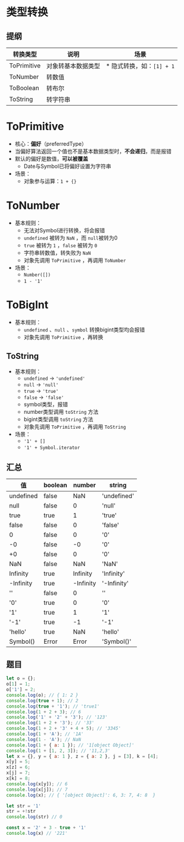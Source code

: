 # 类型转换


## 提纲
|转换类型|说明|场景|
| ----- | ----- | ----- |
|ToPrimitive|对象转基本数据类型|* 隐式转换，如：`[1] + 1` |
|ToNumber|转数值| |
|ToBoolean|转布尔| |
|ToString|转字符串| |





# ToPrimitive
* 核心：**偏好**（preferredType）
* 当偏好算法返回一个值也不是基本数据类型时，**不会递归**，而是报错
* 默认的偏好是数值，**可以被覆盖**
   * Date与Symbol已将偏好设置为字符串
* 场景：
   * 对象参与运算：`1 + {}` 



# ToNumber
* 基本规则：
   * 无法对Symbol进行转换，将会报错
   * `undefined` 被转为 `NaN` ，而 `null`被转为0
   * `true` 被转为 `1` ，`false` 被转为 `0` 
   * 字符串转数值，转失败为 `NaN`
   * 对象先调用 `ToPrimitive` ，再调用 `ToNumber`
* 场景：
   * `Number([])` 
   * `1 - '1'`

# ToBigInt
* 基本规则：
   * `undefined` 、`null`  、`symbol` 转换bigint类型均会报错
   * 对象先调用 `ToPrimitive` ，再转换



## ToString
* 基本规则：
   * `undefined` -> `'undefined'` 
   * `null` -> `'null'` 
   * `true` -> `'true'` 
   * `false` -> `'false'` 
   * symbol类型，报错
   * number类型调用 `toString` 方法
   * bigint类型调用 `toString` 方法
   * 对象先调用 `ToPrimitive` ，再调用 `ToString` 
* 场景：
   * `'1' + []`
   * `'1' + Symbol.iterator` 



## 汇总
|值|boolean|number|string|
| ----- | ----- | ----- | ----- |
|undefined|false|NaN|'undefined'|
|null|false|0|'null'|
|true|true|1|'true'|
|false|false|0|'false'|
|0|false|0|'0'|
|\-0|false|\-0|'0'|
|+0|false|0|'0'|
|NaN|false|NaN|'NaN'|
|Infinity|true|Infinity|'Infinity'|
|\-Infinity|true|\-Infinity|'-Infinity'|
|''|false|0|''|
|'0'|true|0|'0'|
|'1'|true|1|'1'|
|'-1'|true|\-1|'-1'|
|'hello'|true|NaN|'hello'|
|Symbol()|Error|Error|'Symbol()'|





## 题目
```javascript
let o = {};
o[1] = 1;
o['1'] = 2;
console.log(o); // { 1: 2 }
console.log(true + 1); // 2
console.log(true + '1'); // 'true1'
console.log(1 + 2 + 3); // 6
console.log('1' + '2' + '3'); // '123'
console.log(1 + 2 + '3'); // '33'
console.log(1 + 2 + '3' + 4 + 5); // '3345'
console.log(1 + 'A'); // '1A'
console.log(1 - 'A'); // NaN
console.log(1 + { a: 1 }); // '1[object Object]'
console.log(1 + [1, 2, 3]); // '11,2,3'
let x = {}, y = { a: 1 }, z = { a: 2 }, j = [3], k = [4];
x[y] = 5;
x[z] = 6;
x[j] = 7;
x[k] = 8;
console.log(x[y]); // 6
console.log(x[j]); // 7
console.log(x); // { '[object Object]': 6, 3: 7, 4: 8  }
```
```javascript
let str = '1'
str = +!str
console.log(str) // 0
```
```javascript
const x = '2' + 3 - true + '1'
console.log(x) // '221'
```
